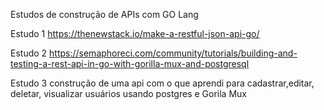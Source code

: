 Estudos de construção de APIs com GO Lang

Estudo 1
https://thenewstack.io/make-a-restful-json-api-go/

Estudo 2
https://semaphoreci.com/community/tutorials/building-and-testing-a-rest-api-in-go-with-gorilla-mux-and-postgresql

Estudo 3
construção de uma api com o que aprendi para cadastrar,editar, deletar, visualizar usuários usando postgres e Gorila Mux